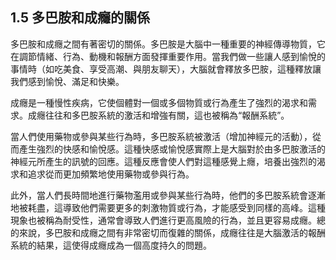 ## 1.5 多巴胺和成癮的關係

多巴胺和成癮之間有著密切的關係。多巴胺是大腦中一種重要的神經傳導物質，它在調節情緒、行為、動機和報酬方面發揮重要作用。當我們做一些讓人感到愉悅的事情時（如吃美食、享受高潮、與朋友聊天），大腦就會釋放多巴胺，這種釋放讓我們感到愉悅、滿足和快樂。

成癮是一種慢性疾病，它使個體對一個或多個物質或行為產生了強烈的渴求和需求。成癮往往和多巴胺系統的激活和增強有關，這也被稱為“報酬系統”。

當人們使用藥物或參與某些行為時，多巴胺系統被激活（增加神經元的活動），從而產生強烈的快感和愉悅感。這種快感或愉悅感實際上是大腦對於由多巴胺激活的神經元所產生的訊號的回應。這種反應會使人們對這種感覺上癮，培養出強烈的渴求和追求從而更加頻繁地使用藥物或參與行為。

此外，當人們長時間地進行藥物濫用或參與某些行為時，他們的多巴胺系統會逐漸地被耗盡，這導致他們需要更多的刺激物質或行為，才能感受到同樣的高峰。這種現象也被稱為耐受性，通常會導致人們進行更高風險的行為，並且更容易成癮。總的來說，多巴胺和成癮之間有非常密切而復雜的關係，成癮往往是大腦激活的報酬系統的結果，這使得成癮成為一個高度持久的問題。